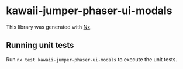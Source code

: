 # kawaii-jumper-phaser-ui-modals

This library was generated with [Nx](https://nx.dev).


## Running unit tests

Run `nx test kawaii-jumper-phaser-ui-modals` to execute the unit tests.
